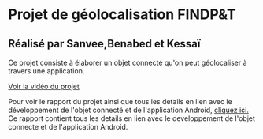 # Projet de géolocalisation FINDP&T
## Réalisé par Sanvee,Benabed et Kessaï

Ce projet consiste à élaborer un objet connecté qu'on peut géolocaliser à travers une application.

[Voir la vidéo du projet](https://www.youtube.com/watch?v=y_-Wn6m1VJk&t=17s)

Pour voir le rapport du projet ainsi que tous les details en lien avec le développement de l'objet connecté et de l'application Android, [cliquez ici.](https://github.com/institut-galilee/DAM/blob/master/doc/Rapport%20final.pdf)
Ce rapport contient tous les details en lien avec le developpement de l'objet connecte et de l'application Android. 
